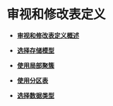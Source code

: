 # 审视和修改表定义

-   **[审视和修改表定义概述](审视和修改表定义概述.md)**

-   **[选择存储模型](选择存储模型.md)**

-   **[使用局部聚簇](使用局部聚簇.md)**

-   **[使用分区表](使用分区表.md)**

-   **[选择数据类型](选择数据类型.md)**
